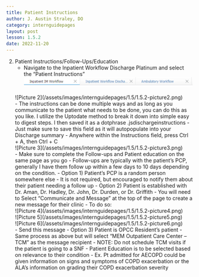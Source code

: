 ```yaml
---
title: Patient Instructions
author: J. Austin Straley, DO
category: internguidepages
layout: post
lesson: 1.5.2
date: 2022-11-20
---
```


<html>
    <meta charset="UTF-8">
    <meta name="viewport" content="width=device-width, initial-scale=1">
    <link href="{{site.baseurl}}/assets/grid/bootstrap-grid.min.css" rel="stylesheet">
    <link href="{{site.baseurl}}/assets/grid/grid.css" rel="stylesheet">
    <link rel="stylesheet" href="{{site.baseurl}}/assets/gitbook/gitbook-plugin-fontsettings/website.css">
    <link rel="stylesheet" href="{{site.baseurl}}/assets/gitbook/gitbook-plugin-search-pro/search.css">
    <link rel="stylesheet" href="{{site.baseurl}}/assets/gitbook/gitbook-plugin-back-to-top-button/plugin.css">
    <link rel="stylesheet" href="{{site.baseurl}}/assets/gitbook/style.css">
    <link rel="stylesheet" href="{{site.baseurl}}/assets/gitbook/custom.css">
    <link rel="stylesheet" href="{{site.baseurl}}/assets/gitbook/rouge/{{ site.syntax_highlighter_style | default: 'colorful' }}.css">
    <meta name="HandheldFriendly" content="true"/>
    <meta name="viewport" content="width=device-width, initial-scale=1, user-scalable=no">
    <meta name="apple-mobile-web-app-capable" content="yes">
    <meta name="apple-mobile-web-app-status-bar-style" content="black">
    <link rel="apple-touch-icon-precomposed" sizes="152x152" href="{{site.baseurl}}/assets/gitbook/images/apple-touch-icon-precomposed-152.png">
    <link rel="shortcut icon" href="{{site.baseurl}}/{{site.favicon_path}}" type="image/x-icon">
</html>

2. Patient Instructions/Follow-Ups/Education
    - Navigate to the Inpatient Workflow Discharge Platinum and select the “Patient Instructions”<br>
    ![Picture 1](/assets/images/internguidepages/1.5/1.5.2-picture1.png) 
    <br>
    ![Picture 2](/assets/images/internguidepages/1.5/1.5.2-picture2.png) 
	<br>
    - The instructions can be done multiple ways and as long as you communicate to the patient what needs to be done, you can do this as you like. I utilize the Uptodate method to break it down into simple easy to digest steps. I then saved it as a dotphrase .jsdischargeinstructions
        - Just make sure to save this field as it will autopopulate into your Discharge summary
        - Anywhere within the Instructions field, press Ctrl + A, then Ctrl + C<br>
    ![Picture 3](/assets/images/internguidepages/1.5/1.5.2-picture3.png) 
	<br>
	- Make sure to complete the Follow-ups and Patient education on the same page as you go
        - Follow-ups are typically with the patient’s PCP, generally I have them follow up within a few days to 10 days depending on the condition.
            - Option 1) Patient’s PCP is a random person somewhere else
                - It is not required, but encouraged to notify them about their patient needing a follow up
            - Option 2) Patient is established with Dr. Aman, Dr. Hadley, Dr. John, Dr. Durden, or Dr. Griffith
                - You will need to Select “Communicate and Message” at the top of the page to create a new message for their clinic
                - To do so:<br>
        ![Picture 4](/assets/images/internguidepages/1.5/1.5.2-picture4.png) 
        <br>
        ![Picture 5](/assets/images/internguidepages/1.5/1.5.2-picture5.png) 
        <br>
        ![Picture 6](/assets/images/internguidepages/1.5/1.5.2-picture6.png) 
        <br>
        - Send this message
            - Option 3) Patient is OPCC Resident’s patient
                - Same process as above but will select “MEM Outpatient Care Center – TCM” as the message recipient
            - NOTE: Do not schedule TCM visits if the patient is going to a SNF
        - Patient Education is to be selected based on relevance to their condition
            - Ex. Pt admitted for AECOPD could be given information on signs and symptoms of COPD exacerbation or the ALA’s information on grading their COPD exacerbation severity
